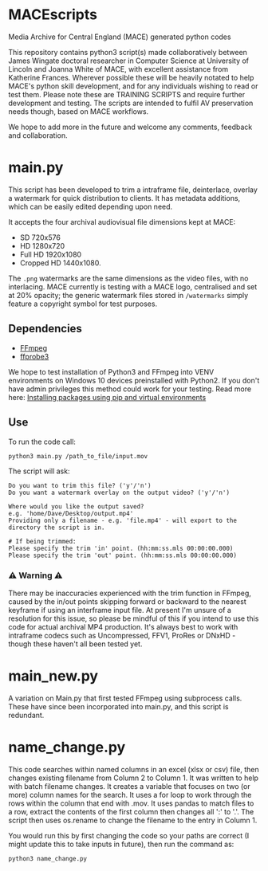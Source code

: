 # MACEscripts
Media Archive for Central England (MACE) generated python codes

This repository contains python3 script(s) made collaboratively between James Wingate doctoral researcher in Computer Science at University of Lincoln and Joanna White of MACE, with excellent assistance from Katherine Frances.  Wherever possible these will be heavily notated to help MACE's python skill development, and for any individuals wishing to read or test them. Please note these are TRAINING SCRIPTS and require further development and testing.  The scripts are intended to fulfil AV preservation needs though, based on MACE workflows.

We hope to add more in the future and welcome any comments, feedback and collaboration.

# main.py

This script has been developed to trim a intraframe file, deinterlace, overlay a watermark for quick distribution to clients. It has metadata additions, which can be easily edited depending upon need.

It accepts the four archival audiovisual file dimensions kept at MACE:
* SD 720x576
* HD 1280x720
* Full HD 1920x1080
* Cropped HD 1440x1080.

The `.png` watermarks are the same dimensions as the video files, with no interlacing. MACE currently is testing with a MACE logo, centralised and set at 20% opacity; the generic watermark files stored in `/watermarks` simply feature a copyright symbol for test purposes.

## Dependencies

* [FFmpeg](https://avpres.net/FFmpeg/#ch1)
* [ffprobe3](https://github.com/DheerendraRathor/ffprobe3)

We hope to test installation of Python3 and FFmpeg into VENV environments on Windows 10 devices preinstalled with Python2. If you don't have admin privileges this method could work for your testing. Read more here: [Installing packages using pip and virtual environments](https://packaging.python.org/guides/installing-using-pip-and-virtual-environments/)

## Use

To run the code call:
```bash
python3 main.py /path_to_file/input.mov
```

The script will ask:
```
Do you want to trim this file? ('y'/'n')
Do you want a watermark overlay on the output video? ('y'/'n')

Where would you like the output saved?
e.g. 'home/Dave/Desktop/output.mp4'
Providing only a filename - e.g. 'file.mp4' - will export to the directory the script is in.

# If being trimmed:
Please specify the trim 'in' point. (hh:mm:ss.mls 00:00:00.000)
Please specify the trim 'out' point. (hh:mm:ss.mls 00:00:00.000)
```

### ⚠️ Warning ⚠️

There may be inaccuracies experienced with the trim function in FFmpeg, caused by the in/out points skipping forward or backward to the nearest keyframe if using an interframe input file.  At present I'm unsure of a resolution for this issue, so please be mindful of this if you intend to use this code for actual archival MP4 production.  It's always best to work with intraframe codecs such as Uncompressed, FFV1, ProRes or DNxHD - though these haven't all been tested yet.

# main_new.py

A variation on Main.py that first tested FFmpeg using subprocess calls. These have since been incorporated into main.py, and this script is redundant.

# name_change.py

This code searches within named columns in an excel (xlsx or csv) file, then changes existing filename from Column 2 to Column 1. It was written to help with batch filename changes. It creates a variable that focuses on two (or more) column names for the search. It uses a for loop to work through the rows within the column that end with .mov. It uses pandas to match files to a row, extract the contents of the first column then changes all ':' to '.'. The script then uses os.rename to change the filename to the entry in Column 1.

You would run this by first changing the code so your paths are correct (I might update this to take inputs in future), then run the command as:
```
python3 name_change.py
```
